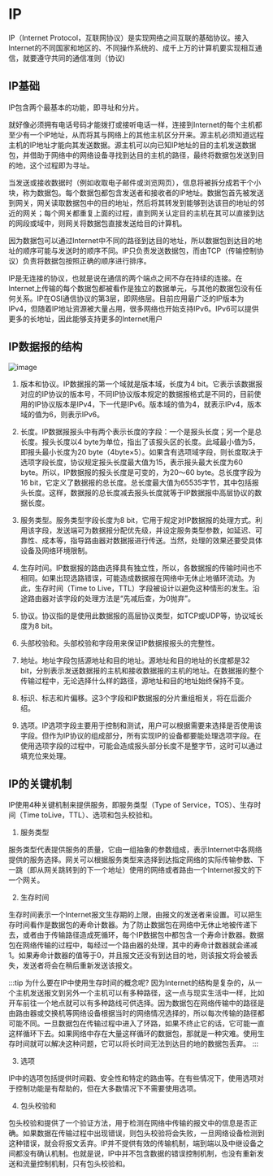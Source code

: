 # IP

IP（Internet Protocol，互联网协议）是实现网络之间互联的基础协议。接入Internet的不同国家和地区的、不同操作系统的、成千上万的计算机要实现相互通信，就要遵守共同的通信准则（协议)

## IP基础

IP包含两个最基本的功能，即寻址和分片。

就好像必须拥有电话号码才能拨打或接听电话一样，连接到Internet的每个主机都至少有一个IP地址，从而将其与网络上的其他主机区分开来。源主机必须知道远程主机的IP地址才能向其发送数据。源主机可以向已知IP地址的目的主机发送数据包，并借助于网络中的网络设备寻找到达目的主机的路径，最终将数据包发送到目的地，这个过程即为寻址。

当发送或接收数据时（例如收取电子邮件或浏览网页），信息将被拆分成若干个小块，称为数据包。每个数据包都包含发送者和接收者的IP地址。数据包首先被发送到网关，网关读取数据包中的目的地址，然后将其转发到能够到达该目的地址的邻近的网关；每个网关都重复上面的过程，直到网关认定目的主机在其可以直接到达的网段或域中，则网关将数据包直接发送给目的计算机。

因为数据包可以通过Internet中不同的路径到达目的地址，所以数据包到达目的地址的顺序可能与发送时的顺序不同。IP只负责发送数据包，而由TCP（传输控制协议）负责将数据包按照正确的顺序进行排序。

IP是无连接的协议，也就是说在通信的两个端点之间不存在持续的连接。在Internet上传输的每个数据包都被看作是独立的数据单元，与其他的数据包没有任何关系。IP在OSI通信协议的第3层，即网络层。目前应用最广泛的IP版本为IPv4，但随着IP地址资源被大量占用，很多网络也开始支持IPv6。IPv6可以提供更多的长地址，因此能够支持更多的Internet用户

## IP数据报的结构

![image](/images/network/ip.jpeg)

1. 版本和协议。IP数据报的第一个域就是版本域，长度为4 bit。它表示该数据报对应的IP协议的版本号，不同IP协议版本规定的数据报格式是不同的，目前使用的IP协议版本是IPv4，下一代是IPv6。版本域的值为4，就表示IPv4，版本域的值为6，则表示IPv6。

2. 长度。IP数据报报头中有两个表示长度的字段：一个是报头长度；另一个是总长度。报头长度以4 byte为单位，指出了该报头区的长度。此域最小值为5，即报头最小长度为20 byte（4byte×5）。如果含有选项域字段，则长度取决于选项字段长度，协议规定报头长度最大值为15，表示报头最大长度为60 byte。所以，IP数据报的报头长度是可变的，为20～60 byte。总长度字段为16 bit，它定义了数据报的总长度。总长度最大值为65535字节，其中包括报头长度。这样，数据报的总长度减去报头长度就等于IP数据报中高层协议的数据长度。

3. 服务类型。服务类型字段长度为8 bit，它用于规定对IP数据报的处理方式。利用该字段，发送端可为数据报分配优先级，并设定服务类型参数，如延迟、可靠性、成本等，指导路由器对数据报进行传送。当然，处理的效果还要受具体设备及网络环境限制。

4. 生存时间。IP数据报的路由选择具有独立性，所以，各数据报的传输时间也不相同。如果出现选路错误，可能造成数据报在网络中无休止地循环流动。为此，生存时间（Time to Live，TTL）字段被设计以避免这种情形的发生。沿途路由器对该字段的处理方法是“先减后查，为0抛弃”。

5. 协议。协议指的是使用此数据报的高层协议类型，如TCP或UDP等，协议域长度为8 bit。

6. 头部校验和。头部校验和字段用来保证IP数据报报头的完整性。

7. 地址。地址字段包括源地址和目的地址。源地址和目的地址的长度都是32 bit，分别表示发送数据报的主机和接收数据报的主机的地址。在数据报的整个传输过程中，无论选择什么样的路径，源地址和目的地址始终保持不变。

8. 标识、标志和片偏移。这3个字段和IP数据报的分片重组相关，将在后面介绍。

9. 选项。IP选项字段主要用于控制和测试，用户可以根据需要来选择是否使用该字段。但作为IP协议的组成部分，所有实现IP的设备都要能处理选项字段。在使用选项字段的过程中，可能会造成报头部分长度不是整字节，这时可以通过填充位来处理。


## IP的关键机制

IP使用4种关键机制来提供服务，即服务类型（Type of Service，TOS）、生存时间（Time toLive，TTL）、选项和包头校验和。

1. 服务类型

服务类型代表提供服务的质量，它由一组抽象的参数组成，表示Internet中各网络提供的服务选择。网关可以根据服务类型来选择到达指定网络的实际传输参数、下一跳（即从网关跳转到的下一个地址）使用的网络或者路由一个Internet报文的下一个网关。

2. 生存时间

生存时间表示一个Internet报文生存期的上限，由报文的发送者来设置。可以把生存时间看作是数据包的寿命计数器。为了防止数据包在网络中无休止地被传递下去，或者由于传输路径造成死循环，每个IP数据包中都包含一个寿命计数器。数据包在网络传输的过程中，每经过一个路由器的处理，其中的寿命计数器就会递减1。如果寿命计数器的值等于0，并且报文还没有到达目的地，则该报文将会被丢失，发送者将会在稍后重新发送该报文。

:::tip 为什么要在IP中使用生存时间的概念呢?
因为Internet的结构是复杂的，从一个主机发送报文到另外一个主机可以有多种路径，这一点与现实生活中一样，比如开车前往一个地点就可以有多种路线可供选择。因为数据包在网络传输中的路径是由路由器或交换机等网络设备根据当时的网络情况选择的，所以每次传输的路径都可能不同。一旦数据包在传输过程中进入了环路，如果不终止它的话，它可能一直这样循环下去。如果网络中存在大量这样循环的数据包，那就是一种灾难。使用生存时间就可以解决这种问题，它可以将长时间无法到达目的地的数据包丢弃。
:::

3. 选项

IP中的选项包括提供时间戳、安全性和特定的路由等。在有些情况下，使用选项对于控制功能是有帮助的，但在大多数情况下不需要使用选项。

4. 包头校验和

包头校验和提供了一个验证方法，用于检测在网络中传输的报文中的信息是否正确。如果数据在传输过程中出现错误，则包头校验将会失败，一旦网络设备检测到这种错误，就会将报文丢弃。IP并不提供有效的传输机制，端到端以及中继设备之间都没有确认机制。也就是说，IP中并不包含数据的错误控制机制，也没有重新发送和流量控制机制，只有包头校验和。

